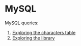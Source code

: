 # MySQL
MySQL queries:
1) <a href="https://docs.google.com/document/d/1eWf3FVwNAzoXOGwyO3PNJJvPXAhqn0Cx/edit?usp=sharing&ouid=113594371135997658084&rtpof=true&sd=true">Exploring the characters table</a>
2) <a href="https://docs.google.com/document/d/1lEsUA5RWPR7lZZe7Dx5dI30FccvCfveL/edit?usp=sharing&ouid=113594371135997658084&rtpof=true&sd=true">Exploring the library</a>
